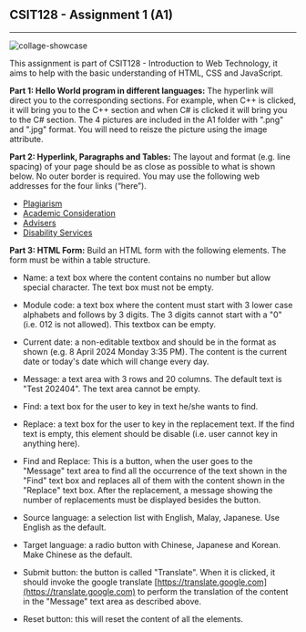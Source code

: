 ## CSIT128 - Assignment 1 (A1)
---
![collage-showcase](https://i.ibb.co/B2cwc29B/Collage.png)

This assignment is part of CSIT128 - Introduction to Web Technology, it aims to help with the basic understanding of HTML, CSS and JavaScript. 

**Part 1: Hello World program in different languages:**
The hyperlink will direct you to the corresponding sections. For example, when C++
is clicked, it will bring you to the C++ section and when C# is clicked it will bring you to the C#
section. The 4 pictures are included in the A1 folder with ".png" and ".jpg" format. You will need to reisze the picture using the image attribute.

**Part 2: Hyperlink, Paragraphs and Tables:**
The layout and format (e.g. line spacing) of your page should be as close as possible to what is
shown below. No outer border is required. You may use the following web addresses for the four
links (“here”).
- [Plagiarism](https://www.uow.edu.au/student/support-services/learning-development/plagiarism/)
- [Academic Consideration](https://www.uow.edu.au/student/admin/academic-consideration/portal/)
- [Advisers](https://www.uow.edu.au/student/support-services/advisers/)
- [Disability Services](https://www.uow.edu.au/student/support-services/disability/)

**Part 3: HTML Form:**
Build an HTML form with the following elements. The form must be within a table structure.
* Name: a text box where the content contains no number but allow special character. The text box must not be empty.
* Module code: a text box where the content must start with 3 lower case alphabets and follows by 3 digits. The 3 digits cannot start with a "0" (i.e. 012 is not allowed). This textbox can be empty.
* Current date: a non-editable textbox and should be in the format as shown (e.g. 8 April 2024 Monday 3:35 PM). The content is the current date or today's date which will change every day.

* Message: a text area with 3 rows and 20 columns. The default text is "Test 202404". The text area cannot be empty.
* Find: a text box for the user to key in text he/she wants to find.
* Replace: a text box for the user to key in the replacement text. If the find text is empty, this element should be disable (i.e. user cannot key in anything here).
* Find and Replace: This is a button, when the user goes to the "Message" text area to find all the occurrence of the text shown in the "Find" text box and replaces all of them with the content shown in the "Replace" text box. After the replacement, a message showing the number of replacements must be displayed besides the button.

* Source language: a selection list with English, Malay, Japanese. Use English as the default.
* Target language: a radio button with Chinese, Japanese and Korean. Make Chinese as the default.
* Submit button: the button is called "Translate". When it is clicked, it should invoke the google translate [https://translate.google.com](https://translate.google.com) to perform the translation of the content in the "Message" text area as described above.
* Reset button: this will reset the content of all the elements.
